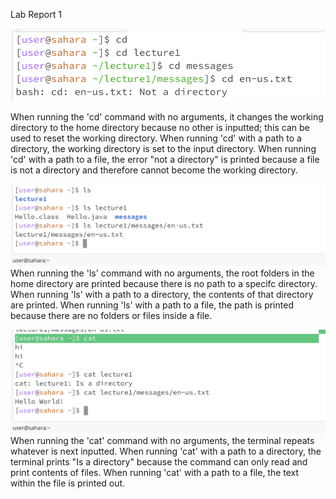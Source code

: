 Lab Report 1

![Image](cd.png)

When running the 'cd' command with no arguments, it changes the working directory to the home directory because no other is inputted; this can be used to reset the working directory. When running 'cd' with a path to a directory, the working directory is set to the input directory. When running 'cd' with a path to a file, the error "not a directory" is printed because a file is not a directory and therefore cannot become the working directory. 

![Image](ls.png)
When running the 'ls' command with no arguments, the root folders in the home directory are printed because there is no path to a specifc directory. When running 'ls' with a path to a directory, the contents of that directory are printed. When running 'ls' with a path to a file, the path is printed because there are no folders or files inside a file. 

![Image](cat.png)
When running the 'cat' command with no arguments, the terminal repeats whatever is next inputted. When running 'cat' with a path to a directory, the terminal prints "Is a directory" because the command can only read and print contents of files. When running 'cat' with a path to a file, the text within the file is printed out.
